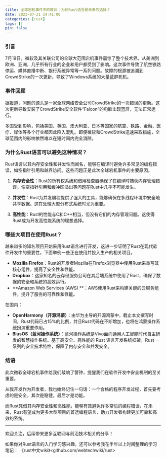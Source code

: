 ```yaml
---
title: 全球宕机事件中的教训：为何Rust语言是未来的选择？
date: 2023-07-21 14:41:00
categories: [rust]
tags: []
pin: false
---
```


### 引言

7月19日，微软及其关联公司的全球大范围宕机事件震惊了整个技术界。从美洲到欧洲、亚洲，几乎所有行业的企业和用户都受到了影响。这次事件导致了航空铁路停运、媒体直播中断、银行系统异常等一系列问题。故障的根源被追溯到CrowdStrike的一次更新，导致了Windows系统的大量蓝屏死机。

### 事件回顾

据报道，问题的源头是一家全球网络安全公司CrowdStrike的一次错误的更新。这次更新导致安装了CrowdStrike安全软件“Falcon”的电脑出现蓝屏，无法正常运行。

多国受到影响，包括美国、英国、澳大利亚、日本等国家的航空、铁路、金融、医疗、媒体等多个行业都因此陷入混乱。即便微软和CrowdStrike迅速采取措施，全球范围内的影响依然难以在短时间内完全消除。

### 为什么Rust语言可以避免这种情况？

Rust语言以其内存安全性和并发性而闻名，能够在编译时避免许多常见的编程错误，如空指针引用和越界访问。这些问题正是此次全球宕机事件的主要原因。

1. **内存安全性**：Rust的所有权系统和借用检查器确保了在编译时捕获内存管理错误。像空指针引用和缓冲区溢出等问题在Rust中几乎不可能发生。
   
2. **并发性**：Rust为并发编程提供了强大的工具，能够确保在多线程环境中安全地共享数据。这在处理大型分布式系统时尤为重要。

3. **高性能**：Rust的性能与C和C++相当，但没有它们的内存管理问题。这使得Rust成为开发高性能系统的理想选择。

### 哪些大项目在使用Rust？

越来越多的知名项目开始采用Rust语言进行开发，这进一步证明了Rust在现代软件开发中的重要性，下面举例一些正在使用并投入生产的相关项目。

- **Mozilla Firefox**：Rust的开发者Mozilla在Firefox浏览器中使用Rust来重写其核心组件，提高了安全性和性能。
- **Dropbox**：这家知名的云存储服务公司在其后端系统中使用了Rust，确保了数据的安全和系统的高效运行。
- **Amazon Web Services (AWS) **：AWS使用Rust来构建关键的云服务组件，提升了服务的可靠性和性能。

在国内：

- **OpenHarmony（开源鸿蒙）**：由华为主导的开源鸿蒙中，截止本文撰写时间，Rust代码已占15%的比例，并且Rust代码在不断增加，也将在鸿蒙操作系统扮演重要作用。
- **BlusOS（蓝河操作系统）**：蓝河操作系统是Vivo面向通用人工智能时代自主研发的智慧操作系统。基于高安全、高性能的 Rust 语言开发系统框架，Rust 一系列的安全技术特性，保障了内存安全和并发安全。

### 结语

此次微软全球宕机事件给我们敲响了警钟，提醒我们在软件开发中安全机制的至关重要。

从我开发作为开发者，我也始终记住一句话：一个合格的程序开发过程，首先要考虑的是安全，其次是稳健，最后才是功能。

而Rust凭借其内存安全性和高性能，能够有效避免许多常见的编程错误，在未来，Rust有望成为更多大型项目的首选编程语言，助力开发者构建更加可靠和高效的系统。

---

欢迎关注，后续带来更多互联网与前沿技术相关的分享！


如果你对Rust语言的入门学习感兴趣，还可以参考我花半年以上时间整理的学习笔记：
《rust中文wiki》<github.com/webtechwiki/rust>
